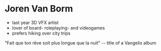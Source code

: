 # Joren Van Borm
- last year 3D VFX artist
- lover of board- roleplaying- and videogames
- prefers hiking over city trips

"Fait que ton rêve soit plus longue que la nuit"
-- title of a Vangelis album

